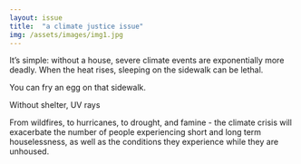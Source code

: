 ```yaml
---
layout: issue
title:  "a climate justice issue"
img: /assets/images/img1.jpg
---
```

It’s simple: without a house, severe climate events are exponentially more deadly.
When the heat rises, sleeping on the sidewalk can be lethal.

You can fry an egg on that sidewalk.

Without shelter, UV rays

From wildfires, to hurricanes, to drought, and famine - the climate crisis will exacerbate the number of people experiencing short and long term houselessness, as well as the conditions they experience while they are unhoused.
